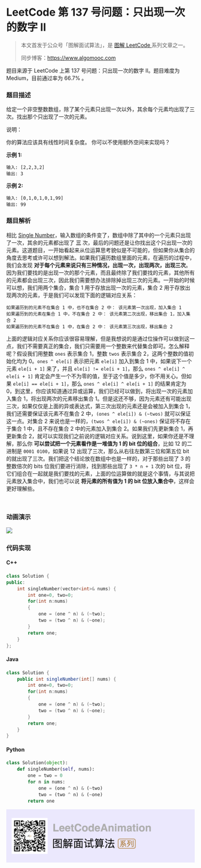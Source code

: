 # LeetCode 第 137 号问题：只出现一次的数字 II

> 本文首发于公众号「图解面试算法」，是 [图解 LeetCode ](<https://github.com/MisterBooo/LeetCodeAnimation>) 系列文章之一。
>
> 同步博客：https://www.algomooc.com

题目来源于 LeetCode 上第 137 号问题：只出现一次的数字 II。题目难度为 Medium，目前通过率为 66.7% 。

### 题目描述

给定一个非空整数数组，除了某个元素只出现一次以外，其余每个元素均出现了三次。找出那个只出现了一次的元素。

说明：

你的算法应该具有线性时间复杂度。 你可以不使用额外空间来实现吗？

**示例 1:**

```
输入: [2,2,3,2]
输出: 3
```

**示例 2:**

```
输入: [0,1,0,1,0,1,99]
输出: 99
```

### 题目解析

相比 [Single Number](https://leetcode.com/problems/single-number/)，输入数组的条件变了，数组中除了其中的一个元素只出现了一次，其余的元素都出现了 **三** 次，最后的问题还是让你找出这个只出现一次的元素。这道题目，一开始看起来从位运算思考貌似是不可能的，但如果你从集合的角度去思考或许可以想到解法。如果我们遍历数组里面的元素，在遍历的过程中，我们会发现 **对于每个元素来说只有三种情况，出现一次，出现两次，出现三次**。因为我们要找的是出现一次的那个元素，而且最终除了我们要找的元素，其他所有的元素都会出现三次，因此我们需要想办法排除掉出现三次的元素。一开始的时候可以想，我们用两个集合，集合 1 用于存放出现一次的元素，集合 2 用于存放出现两次的元素，于是我们可以发现下面的逻辑对应关系：

```
如果遍历到的元素不在集合 1 中，也不在集合 2 中： 该元素第一次出现，加入集合 1
如果遍历到的元素在集合 1 中，不在集合 2 中： 该元素第二次出现，移出集合 1，加入集合 2
如果遍历到的元素不在集合 1 中，在集合 2 中： 该元素第三次出现，移出集合 2
```

上面的逻辑对应关系你应该很容易理解，但是我想说的是通过位操作可以做到这一点，我们不需要真正的集合，我们只需要用一个整数来代替集合即可。怎么解释呢？假设我们用整数 `ones` 表示集合 1，整数 `twos` 表示集合 2，这两个整数的值初始化均为 0。`ones ^ ele[i]` 表示把元素 `ele[i]` 加入到集合 1 中，如果说下一个元素 `ele[i + 1]` 来了，并且 `ele[i] != ele[i + 1]`，那么 `ones ^ ele[i] ^ ele[i + 1]` 肯定会产生一个不为零的值，至于这个值是多少，你不用关心。但如果 `ele[i] == ele[i + 1]`，那么 `ones ^ ele[i] ^ ele[i + 1]` 的结果肯定为 0，到这里，你应该知道通过异或运算，我们已经可以做到，将出现一次的元素加入集合 1，将出现两次的元素移出集合 1。但是这还不够，因为元素还有可能出现三次，如果仅仅是上面的异或表达式，第三次出现的元素还是会被加入到集合 1，我们还需要保证该元素不在集合 2 中，`(ones ^ ele[i]) & (~twos)` 就可以保证这一点。对集合 2 来说也是一样的，`(twos ^ ele[i]) & (~ones)` 保证将不存在于集合 1 中，且不存在集合 2 中的元素加入到集合 2。如果我们先更新集合 1，再更新集合 2，就可以实现我们之前说的逻辑对应关系。说到这里，如果你还是不理解，那么你 **可以尝试把一个元素看作是一堆值为 1 的 bit 位的组合**，比如 12 的二进制是 `0001 0100`，如果说 12 出现了三次，那么从右往左数第三位和第五位 bit 的就出现了三次。我们把这个结论放在数组中也是一样的，对于那些出现了 3 的整数倍次的 bits 位我们要进行消除，找到那些出现了 `3 * n + 1` 次的 bit 位，将它们组合在一起就是我们要找的元素，上面的位运算做的就是这个事情，与其说把元素放入集合中，我们也可以说 **将元素的所有值为 1 的 bit 位放入集合中**，这样会更好理解些。

<br>

### 动画演示

![](../Animation/137.gif)

### 代码实现
#### C++
```c++
class Solution {
public:
    int singleNumber(vector<int>& nums) {
        int one=0, two=0;
        for(int n:nums)
        {
            one = (one ^ n) & (~two);
            two = (two ^ n) & (~one);
        }
        return one;
    }
};
```
#### Java
```java
class Solution {
    public int singleNumber(int[] nums) {
        int one=0, two=0;
        for(int n:nums)
        {
            one = (one ^ n) & (~two);
            two = (two ^ n) & (~one);
        }
        return one;
    }
}
```
#### Python
```python
class Solution(object):
    def singleNumber(self, nums):
        one = two = 0
        for n in nums:
            one = (one ^ n) & (~two)
            two = (two ^ n) & (~one)
        return one
```

![](../../Pictures/qrcode.jpg)
